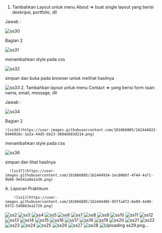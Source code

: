 1. Tambahkan Layout untuk menu About => buat single layout yang berisi deskripsi, portfolio, dll 
<p> Jawab : 
  
  ![ss30](https://user-images.githubusercontent.com/101866805/162438982-328b3e65-6ddd-4c89-bb70-2260eb906671.png)
<p>Bagian 2
  
  
![ss31](https://user-images.githubusercontent.com/101866805/162438988-9f72d633-a2eb-4d38-bba8-29208de2a509.png)
<p>menambahkan style pada css
  
  
![ss32](https://user-images.githubusercontent.com/101866805/162438997-92979bd8-f946-4dcf-9150-40b7c7d5f52f.png)
<p>simpan dan buka pada browser untuk melihat hasilnya
  
  
![ss33](https://user-images.githubusercontent.com/101866805/162439000-aa8fcd69-6a64-49b5-945d-799c6ea4ee46.png)
2. Tambahkan layout untuk menu Contact => yang berisi form isian: nama, email, message, dll 
<p> Jawab :
  
  
![ss34](https://user-images.githubusercontent.com/101866805/162443866-afa6f122-3423-4be4-af13-477f1fea13c3.png)
  <p> Bagian 2
    
    
    ![ss34](https://user-images.githubusercontent.com/101866805/162444022-b940918c-1e2a-44d5-bb23-360de693d214.png)


<p>menambahkan style pada css
    
  
  ![ss36](https://user-images.githubusercontent.com/101866805/162444241-3b5f146c-5a22-48b3-9c7a-949e58f69e59.png)
    
  
<p> simpan dan lihat hasilnya
      

  
      ![ss37](https://user-images.githubusercontent.com/101866805/162444934-1ec0066f-4f44-4a71-9b06-9e541a8e1a38.png)

      
  
<p> A. Laporan Praktikum
        
        ![ss1](https://user-images.githubusercontent.com/101866805/162444485-95ffa4f2-6e89-4e90-9372-5dd863ea1729.png)
![ss2](https://user-images.githubusercontent.com/101866805/162444498-a0a39d4d-70d7-4571-8b45-1979990e0fcb.png)
![ss3](https://user-images.githubusercontent.com/101866805/162444503-26445aa2-d955-480f-ae51-dad280cb2622.png)
![ss4](https://user-images.githubusercontent.com/101866805/162444514-1a1e766e-fec0-4354-ac04-9eb8ba843d2b.png)
![ss5](https://user-images.githubusercontent.com/101866805/162444524-a6258006-8102-4efd-a690-042b4e40ad7f.png)
![ss6](https://user-images.githubusercontent.com/101866805/162444528-baa4372b-9ccf-486b-96a3-5ed959d89085.png)
![ss7](https://user-images.githubusercontent.com/101866805/162444530-72532fcd-5a98-40bd-8675-51d75d1724a1.png)
![ss8](https://user-images.githubusercontent.com/101866805/162444536-b8857b7f-f37e-4f1c-a40a-0e3e6649c38c.png)
![ss9](https://user-images.githubusercontent.com/101866805/162444541-b59b6794-8164-431f-8f07-09a44a5f362a.png)
![ss10](https://user-images.githubusercontent.com/101866805/162444547-0cfd0beb-1a62-4c53-9fa7-7cbe34bbae04.png)
![ss11](https://user-images.githubusercontent.com/101866805/162444552-2fd4eb5c-54b0-4b13-bd93-013a7e6c967c.png)
![ss12](https://user-images.githubusercontent.com/101866805/162444553-5cd12a8e-a87b-43f6-a29b-9e4d88fee046.png)
![ss13](https://user-images.githubusercontent.com/101866805/162444562-0366971c-0eeb-4402-85d8-bde47c2287d5.png)
![ss14](https://user-images.githubusercontent.com/101866805/162444565-907a8404-721a-4878-b80d-2bda92237d23.png)
![ss15](https://user-images.githubusercontent.com/101866805/162444566-46e6423c-b78f-4d36-b3dc-75dc3c9b5e0f.png)
![ss16](https://user-images.githubusercontent.com/101866805/162444574-6dd4dedc-b467-45be-95d6-2ea49616649f.png)
![ss17](https://user-images.githubusercontent.com/101866805/162444577-347124d6-422c-4108-9184-5eb81b36cd10.png)
![ss18](https://user-images.githubusercontent.com/101866805/162444584-b204e5a6-6fb7-4333-92cd-0206fbd76a5a.png)
![ss19](https://user-images.githubusercontent.com/101866805/162444595-fb728ed5-b6f8-4ca2-bf25-1e5a94cf22a2.png)
![ss20](https://user-images.githubusercontent.com/101866805/162444605-5f5fbd7c-35ed-4ad4-a16f-c26cbc30f16f.png)
![ss21](https://user-images.githubusercontent.com/101866805/162444610-d28fdf44-66b9-48c8-b424-4a64d1ebf56e.png)
![ss22](https://user-images.githubusercontent.com/101866805/162444613-8b21fd60-030c-451a-a743-4265a56ff152.png)
![ss23](https://user-images.githubusercontent.com/101866805/162444620-10349a40-0882-4bc2-a956-7dd0926f5a60.png)
![ss24](https://user-images.githubusercontent.com/101866805/162444626-075efe2a-2685-473e-8210-82a89027ea75.png)
![ss25](https://user-images.githubusercontent.com/101866805/162444631-ca5340d5-9f54-4166-bff6-cb1ad0a73a9e.png)
![ss26](https://user-images.githubusercontent.com/101866805/162444641-497f99e2-e704-446e-bab8-0655c7735e00.png)
![ss27](https://user-images.githubusercontent.com/101866805/162444650-a1312ec3-d485-4e4c-ba9c-7c86084668e8.png)
![ss28](https://user-images.githubusercontent.com/101866805/162444655-020c8e7e-2ecb-440b-98c7-5c3859c0057c.png)
![Uploading ss29.png…]()



    
